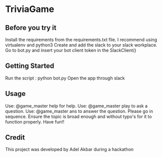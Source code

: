 # TriviaGame

## Before you try it
Install the requirements from the requirements.txt file. I recommend using virtualenv and python3
Create and add the slack to your slack workplace.
Go to bot.py and insert your bot client token in the SlackClient(<here>)

## Getting Started

Run the script : python bot.py
Open the app through slack

## Usage
Use: @game_master help for help.
Use: @game_master play <topic> to ask a question.
Use: @game_master ans <answer> to answer the question.
Please go in sequence. Ensure the topic is broad enough and without typo's for it to function properly. Have fun!!

## Credit
This project was developed by Adel Akbar during a hackathon